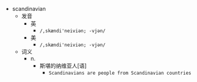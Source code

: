 - scandinavian
  - 发音
    - 英
      - `/,skændi'neiviən; -vjən/`
    - 美
      - `/,skændi'neiviən; -vjən/`
  - 词义
    - n.
      - 斯堪的纳维亚人[语]
        - `Scandinavians are people from Scandinavian countries`
